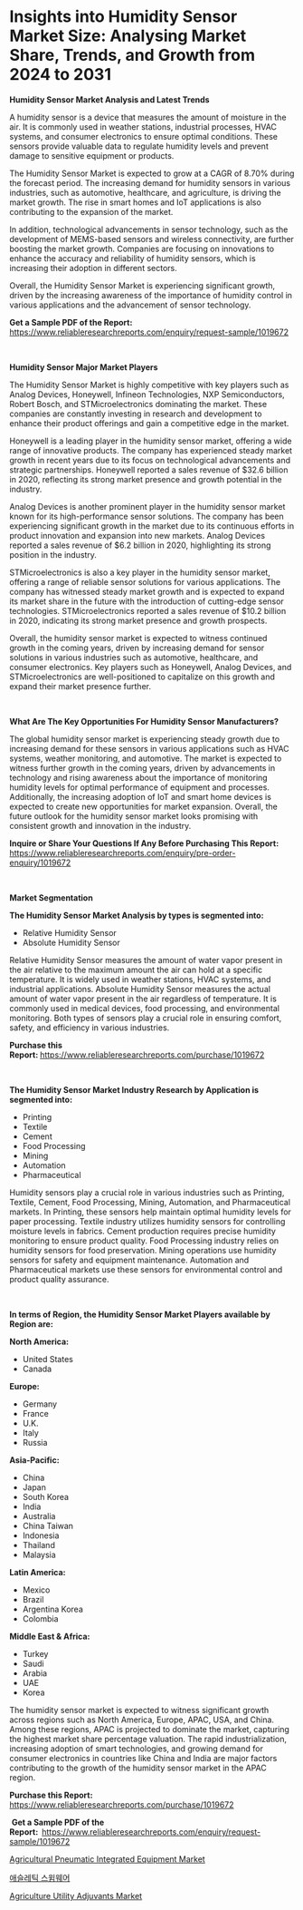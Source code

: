 <p><h1>Insights into Humidity Sensor Market Size: Analysing Market Share, Trends, and Growth from 2024 to 2031</h1></p><p><strong>Humidity Sensor Market Analysis and Latest Trends</strong></p>
<p><p>A humidity sensor is a device that measures the amount of moisture in the air. It is commonly used in weather stations, industrial processes, HVAC systems, and consumer electronics to ensure optimal conditions. These sensors provide valuable data to regulate humidity levels and prevent damage to sensitive equipment or products.</p><p>The Humidity Sensor Market is expected to grow at a CAGR of 8.70% during the forecast period. The increasing demand for humidity sensors in various industries, such as automotive, healthcare, and agriculture, is driving the market growth. The rise in smart homes and IoT applications is also contributing to the expansion of the market.</p><p>In addition, technological advancements in sensor technology, such as the development of MEMS-based sensors and wireless connectivity, are further boosting the market growth. Companies are focusing on innovations to enhance the accuracy and reliability of humidity sensors, which is increasing their adoption in different sectors.</p><p>Overall, the Humidity Sensor Market is experiencing significant growth, driven by the increasing awareness of the importance of humidity control in various applications and the advancement of sensor technology.</p></p>
<p><strong>Get a Sample PDF of the Report:&nbsp;</strong> <a href="https://www.reliableresearchreports.com/enquiry/request-sample/1019672">https://www.reliableresearchreports.com/enquiry/request-sample/1019672</a></p>
<p>&nbsp;</p>
<p><strong>Humidity Sensor Major Market Players</strong></p>
<p><p>The Humidity Sensor Market is highly competitive with key players such as Analog Devices, Honeywell, Infineon Technologies, NXP Semiconductors, Robert Bosch, and STMicroelectronics dominating the market. These companies are constantly investing in research and development to enhance their product offerings and gain a competitive edge in the market.</p><p>Honeywell is a leading player in the humidity sensor market, offering a wide range of innovative products. The company has experienced steady market growth in recent years due to its focus on technological advancements and strategic partnerships. Honeywell reported a sales revenue of $32.6 billion in 2020, reflecting its strong market presence and growth potential in the industry.</p><p>Analog Devices is another prominent player in the humidity sensor market known for its high-performance sensor solutions. The company has been experiencing significant growth in the market due to its continuous efforts in product innovation and expansion into new markets. Analog Devices reported a sales revenue of $6.2 billion in 2020, highlighting its strong position in the industry.</p><p>STMicroelectronics is also a key player in the humidity sensor market, offering a range of reliable sensor solutions for various applications. The company has witnessed steady market growth and is expected to expand its market share in the future with the introduction of cutting-edge sensor technologies. STMicroelectronics reported a sales revenue of $10.2 billion in 2020, indicating its strong market presence and growth prospects.</p><p>Overall, the humidity sensor market is expected to witness continued growth in the coming years, driven by increasing demand for sensor solutions in various industries such as automotive, healthcare, and consumer electronics. Key players such as Honeywell, Analog Devices, and STMicroelectronics are well-positioned to capitalize on this growth and expand their market presence further.</p></p>
<p>&nbsp;</p>
<p><strong>What Are The Key Opportunities For Humidity Sensor Manufacturers?</strong></p>
<p><p>The global humidity sensor market is experiencing steady growth due to increasing demand for these sensors in various applications such as HVAC systems, weather monitoring, and automotive. The market is expected to witness further growth in the coming years, driven by advancements in technology and rising awareness about the importance of monitoring humidity levels for optimal performance of equipment and processes. Additionally, the increasing adoption of IoT and smart home devices is expected to create new opportunities for market expansion. Overall, the future outlook for the humidity sensor market looks promising with consistent growth and innovation in the industry.</p></p>
<p><strong>Inquire or Share Your Questions If Any Before Purchasing This Report:</strong> <a href="https://www.reliableresearchreports.com/enquiry/pre-order-enquiry/1019672">https://www.reliableresearchreports.com/enquiry/pre-order-enquiry/1019672</a></p>
<p>&nbsp;</p>
<p><strong>Market Segmentation</strong></p>
<p><strong>The Humidity Sensor Market Analysis by types is segmented into:</strong></p>
<p><ul><li>Relative Humidity Sensor</li><li>Absolute Humidity Sensor</li></ul></p>
<p><p>Relative Humidity Sensor measures the amount of water vapor present in the air relative to the maximum amount the air can hold at a specific temperature. It is widely used in weather stations, HVAC systems, and industrial applications. Absolute Humidity Sensor measures the actual amount of water vapor present in the air regardless of temperature. It is commonly used in medical devices, food processing, and environmental monitoring. Both types of sensors play a crucial role in ensuring comfort, safety, and efficiency in various industries.</p></p>
<p><strong>Purchase this Report:&nbsp;</strong><a href="https://www.reliableresearchreports.com/purchase/1019672">https://www.reliableresearchreports.com/purchase/1019672</a></p>
<p>&nbsp;</p>
<p><strong>The Humidity Sensor Market Industry Research by Application is segmented into:</strong></p>
<p><ul><li>Printing</li><li>Textile</li><li>Cement</li><li>Food Processing</li><li>Mining</li><li>Automation</li><li>Pharmaceutical</li></ul></p>
<p><p>Humidity sensors play a crucial role in various industries such as Printing, Textile, Cement, Food Processing, Mining, Automation, and Pharmaceutical markets. In Printing, these sensors help maintain optimal humidity levels for paper processing. Textile industry utilizes humidity sensors for controlling moisture levels in fabrics. Cement production requires precise humidity monitoring to ensure product quality. Food Processing industry relies on humidity sensors for food preservation. Mining operations use humidity sensors for safety and equipment maintenance. Automation and Pharmaceutical markets use these sensors for environmental control and product quality assurance.</p></p>
<p>&nbsp;</p>
<p><strong>In terms of Region, the Humidity Sensor Market Players available by Region are:</strong></p>
<p>
    <p> <strong> North America: </strong>
        <ul>
            <li>United States</li>
            <li>Canada</li>
        </ul>
        </p> 
    <p> <strong> Europe: </strong>
        <ul>
            <li>Germany</li>
            <li>France</li>
            <li>U.K.</li>
            <li>Italy</li>
            <li>Russia</li>
        </ul>
        </p> 
    <p> <strong> Asia-Pacific: </strong>
        <ul>
            <li>China</li>
            <li>Japan</li>
            <li>South Korea</li>
            <li>India</li>
            <li>Australia</li>
            <li>China Taiwan</li>
            <li>Indonesia</li>
            <li>Thailand</li>
            <li>Malaysia</li>
        </ul>
        </p> 
    <p> <strong> Latin America: </strong>
        <ul>
            <li>Mexico</li>
            <li>Brazil</li>
            <li>Argentina Korea</li>
            <li>Colombia</li>
        </ul>
        </p> 
    <p> <strong> Middle East & Africa: </strong>
        <ul>
            <li>Turkey</li>
            <li>Saudi</li>
            <li>Arabia</li>
            <li>UAE</li>
            <li>Korea</li>
        </ul>
    </p>
    </p>
<p><p>The humidity sensor market is expected to witness significant growth across regions such as North America, Europe, APAC, USA, and China. Among these regions, APAC is projected to dominate the market, capturing the highest market share percentage valuation. The rapid industrialization, increasing adoption of smart technologies, and growing demand for consumer electronics in countries like China and India are major factors contributing to the growth of the humidity sensor market in the APAC region.</p></p>
<p><strong>Purchase this Report: </strong><a href="https://www.reliableresearchreports.com/purchase/1019672">https://www.reliableresearchreports.com/purchase/1019672</a></p>
<p>&nbsp;<strong>Get a Sample PDF of the Report:&nbsp;&nbsp;</strong><a href="https://www.reliableresearchreports.com/enquiry/request-sample/1019672">https://www.reliableresearchreports.com/enquiry/request-sample/1019672</a></p>
<p><strong></strong></p>
<p><p><a href="https://issuu.com/reportprime-2/docs/agricultural-pneumatic-integrated-equipment-market">Agricultural Pneumatic Integrated Equipment Market</a></p><p><a href="https://github.com/PhilToryphy7876567/Market-Research-Report-List-1/blob/main/86501427956.md">애슬레틱 스윔웨어</a></p><p><a href="https://issuu.com/reportprime-2/docs/agriculture-utility-adjuvants-market-size-2030.ppt">Agriculture Utility Adjuvants Market</a></p></p>